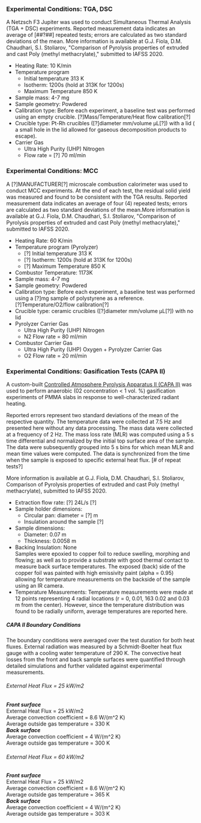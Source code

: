 ### Experimental Conditions: TGA, DSC
A Netzsch F3 Jupiter was used to conduct Simultaneous Thermal Analysis (TGA + DSC) experiments. Reported measurement data indicates an average of [##?##] repeated tests; errors are calculated as two standard deviations of the mean. More information is available at G.J. Fiola, D.M. Chaudhari, S.I. Stoliarov, "Comparison of Pyrolysis properties of extruded and cast Poly (methyl methacrylate)," submitted to IAFSS 2020. 

* Heating Rate: 10 K/min
* Temperature program
  - Initial temperature 313 K
  - Isotherm: 1200s (hold at 313K for 1200s)  
  - Maximum Temperature 850 K
* Sample mass: 4-7 mg
* Sample geometry: Powdered
* Calibration type: Before each experiment, a baseline test was performed using an empty crucible. [?]Mass/Temperature/Heat flow calibration[?]
* Crucible type: Pt-Rh crucibles ([?]diameter mm/volume µL[?]) with a lid ( a small hole in the lid allowed for gaseous decomposition products to escape).
* Carrier Gas
  - Ultra High Purity (UHP) Nitrogen
  - Flow rate = [?] 70 ml/min


### Experimental Conditions: MCC
A [?]MANUFACTURER[?] microscale combustion calorimeter was used to conduct MCC experiments.  At the end of each test, the residual solid yield was measured and found to be consistent with the TGA results. Reported measurement data indicates an average of four (4) repeated tests; errors are calculated as two standard deviations of the mean.More information is available at G.J. Fiola, D.M. Chaudhari, S.I. Stoliarov, "Comparison of Pyrolysis properties of extruded and cast Poly (methyl methacrylate)," submitted to IAFSS 2020. 

* Heating Rate: 60 K/min
* Temperature program (Pyrolyzer)
  - [?] Initial temperature 313 K
  - [?] Isotherm: 1200s (hold at 313K for 1200s)  
  - [?] Maximum Temperature 850 K
* Combustor Temperature: 1173K
* Sample mass: 4-7 mg
* Sample geometry: Powdered
* Calibration type: Before each experiment, a baseline test was performed using a [?]mg sample of polystyrene as a reference. [?]Temperature/O2/flow calibration[?]
* Crucible type: ceramic crucibles ([?]diameter mm/volume µL[?]) with no lid
* Pyrolyzer Carrier Gas
  - Ultra High Purity (UHP) Nitrogen 
  - N2 Flow rate = 80 ml/min
* Combustor Carrier Gas
  - Ultra High Purity (UHP) Oxygen + Pyrolyzer Carrier Gas
  - O2 Flow rate = 20 ml/min


### Experimental Conditions: Gasification Tests (CAPA II)
A custom-built [Controlled Atmosphere Pyrolysis Apparatus II (CAPA II)](https://www.sciencedirect.com/science/article/abs/pii/S0379711217300541) was used to perform anaerobic (02 concentration < 1 vol. %) gasification experiments of PMMA slabs in response to well-characterized radiant heating. 

Reported errors represent two standard deviations of the mean of the respective quantity. The temperature data were collected at 7.5 Hz and presented here without any data processing. The mass data were collected at a frequency of 2 Hz. The mass loss rate (MLR) was computed using a 5 s time differential and normalized by the initial top surface area of the sample. The data were subsequently grouped into 5 s bins for which mean MLR and mean time values were computed. The data is synchronized from the time when the sample is exposed to specific external heat flux. [# of repeat tests?]

More information is available at G.J. Fiola, D.M. Chaudhari, S.I. Stoliarov, Comparison of Pyrolysis properties of extruded and cast Poly (methyl methacrylate), submitted to IAFSS 2020. 

* Extraction flow rate: [?] 24L/s [?]
* Sample holder dimensions:
    - Circular pan: diameter = [?] m
    - Insulation around the sample [?]
* Sample dimensions: 
  - Diameter: 0.07 m
  - Thickness: 0.0058 m
* Backing Insulation: None  
Samples were epoxied to copper foil to reduce swelling, morphing and flowing; as well as to provide a substrate with good thermal contact to measure back surface temperatures. The exposed (back) side of the copper foil was painted with high emissivity paint (alpha = 0.95) allowing for temperature measurements on the backside of the sample using an IR camera.
* Temperature Measurements:
    Temperature measurements were made at 12 points representing 4 radial locations (r = 0, 0.01, 163 0.02 and 0.03 m from the center). However, since the temperature distribution was found to be radially uniform, average temperatures are reported here. 

##### CAPA II Boundary Conditions
The boundary conditions were averaged over the test duration for both heat fluxes. External radiation was measured by a Schmidt-Boelter heat flux gauge with a cooling water temperature of 290 K. The convective heat losses from the front and back sample surfaces were quantified through detailed simulations and further validated against experimental measurements. 

###### External Heat Flux = 25 kW/m2
_**Front surface**_  
External Heat Flux = 25 kW/m2  
Average convection coefficient = 8.6 W/(m^2  K)  
Average outside gas temperature = 330 K  
_**Back surface**_  
Average convection coefficient = 4 W/(m^2 K)  
Average outside gas temperature = 300 K  

###### External Heat Flux = 60 kW/m2  
_**Front surface**_  
External Heat Flux = 25 kW/m2  
Average convection coefficient = 8.6 W/(m^2  K)  
Average outside gas temperature = 365 K  
_**Back surface**_  
Average convection coefficient = 4 W/(m^2 K)  
Average outside gas temperature = 303 K  





